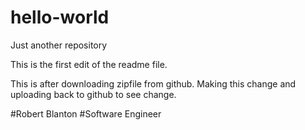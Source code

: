# hello-world
Just another repository

This is the first edit of the readme file.

This is after downloading zipfile from github.  Making this change and uploading back to github to see change.


#Robert Blanton
#Software Engineer
